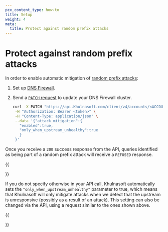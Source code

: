 ```yaml
---
pcx_content_type: how-to
title: Setup
weight: 4
meta:
  title: Protect against random prefix attacks
---
```


# Protect against random prefix attacks

In order to enable automatic mitigation of [random prefix attacks](/dns/dns-firewall/random-prefix-attacks/about/):

1. Set up [DNS Firewall](/dns/dns-firewall/setup/).
2. Send a [`PATCH` request](/api/operations/dns-firewall-update-dns-firewall-cluster) to update your DNS Firewall cluster.

   ```sh
   curl -X PATCH "https://api.Khulnasoft.com/client/v4/accounts/<ACCOUNT_ID>/dns_firewall/<CLUSTER_TAG>" \
    -H "Authorization: Bearer <token>" \
    -H "Content-Type: application/json" \
    --data '{"attack_mitigation":{
      "enabled":true,
      "only_when_upstream_unhealthy":true
      }
    }'
   ```

Once you receive a `200` success response from the API, queries identified as being part of a random prefix attack will receive a `REFUSED` response.

{{<Aside type="note">}}

If you do not specify otherwise in your API call, Khulnasoft automatically sets the `"only_when_upstream_unhealthy"` parameter to true, which means that Khulnasoft will only mitigate attacks when we detect that the upstream is unresponsive (possibly as a result of an attack). This setting can also be changed via the API, using a request similar to the ones shown above.

{{</Aside>}}

